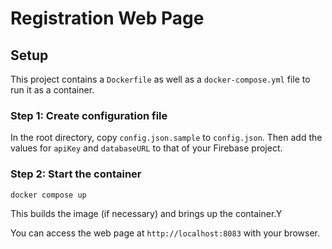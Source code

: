 # Registration Web Page

## Setup

This project contains a `Dockerfile` as well as a `docker-compose.yml` file to run it as a container.

### Step 1: Create configuration file

In the root directory, copy `config.json.sample` to `config.json`.
Then add the values for `apiKey` and `databaseURL` to that of your Firebase project.

### Step 2: Start the container

```shell
docker compose up
```

This builds the image (if necessary) and brings up the container.Y

You can access the web page at `http://localhost:8083` with your browser.
